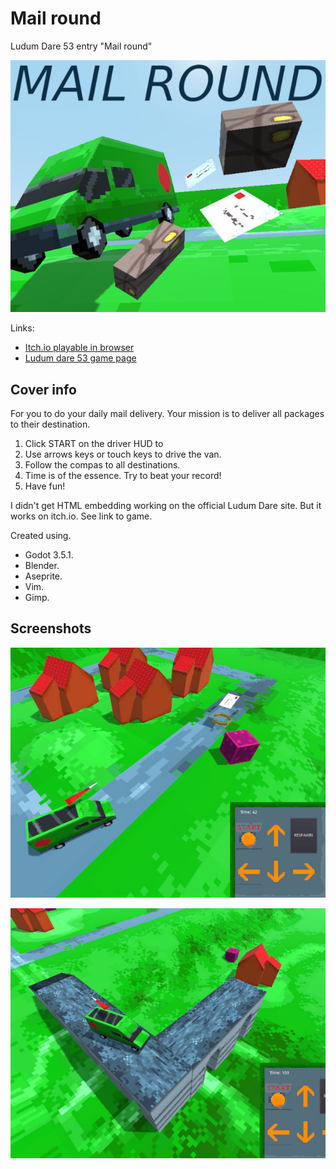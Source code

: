 # Mail round
Ludum Dare 53 entry "Mail round"

![Cover image](resources/cover.jpg)

Links:
- [Itch.io playable in browser](https://carlmartus.itch.io/mail-round)
- [Ludum dare 53 game page](https://ldjam.com/events/ludum-dare/53/$364028)

## Cover info
For you to do your daily mail delivery. Your mission is to deliver all packages to their destination.

1. Click START on the driver HUD to 
2. Use arrows keys or touch keys to drive the van.
3. Follow the compas to all destinations.
4. Time is of the essence. Try to beat your record!
5. Have fun!

I didn't get HTML embedding working on the official Ludum Dare site. But it works on itch.io. See link to game.

Created using.
- Godot 3.5.1.
- Blender.
- Aseprite.
- Vim.
- Gimp.

## Screenshots

![Screenshot 1](screenshots/1.jpg)

![Screenshot 2](screenshots/2.jpg)
